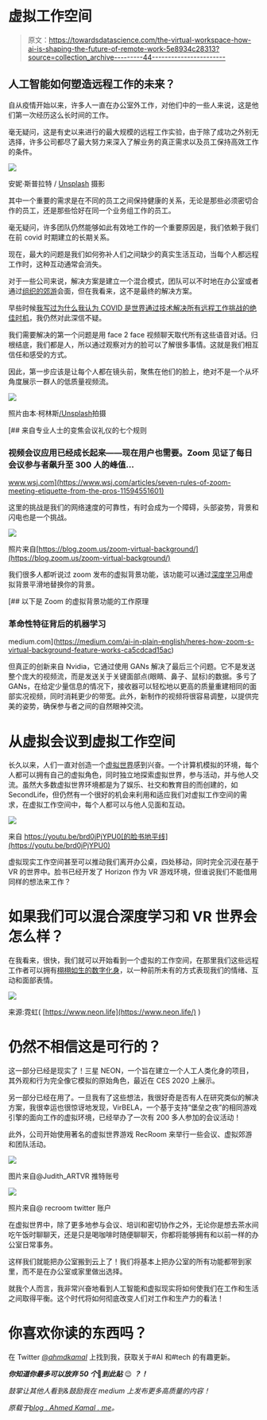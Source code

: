 # 虚拟工作空间

> 原文：<https://towardsdatascience.com/the-virtual-workspace-how-ai-is-shaping-the-future-of-remote-work-5e8934c28313?source=collection_archive---------44----------------------->

## 人工智能如何塑造远程工作的未来？

自从疫情开始以来，许多人一直在办公室外工作，对他们中的一些人来说，这是他们第一次经历这么长时间的工作。

毫无疑问，这是有史以来进行的最大规模的远程工作实验，由于除了成功之外别无选择，许多公司都尽了最大努力来深入了解业务的真正需求以及员工保持高效工作的条件。

![](img/7e09f307e811104bd30c43576f14d03f.png)

安妮·斯普拉特 / [Unsplash](https://unsplash.com/?utm_source=ghost&utm_medium=referral&utm_campaign=api-credit) 摄影

其中一个重要的需求是在不同的员工之间保持健康的关系，无论是那些必须密切合作的员工，还是那些恰好在同一个业务组工作的员工。

毫无疑问，许多团队仍然能够如此有效地工作的一个重要原因是，我们依赖于我们在前 covid 时期建立的长期关系。

现在，最大的问题是我们如何弥补人们之间缺少的真实生活互动，当每个人都远程工作时，这种互动通常会消失。

对于一些公司来说，解决方案是建立一个混合模式，团队可以不时地在办公室或者通过[组织的郊游](https://m.signalvnoise.com/how-to-build-social-connection-in-a-remote-team/)会面，但在我看来，这不是最终的解决方案。

早些时候[我写过为什么我认为 COVID 是世界通过技术解决所有远程工作挑战的绝佳时机](http://blog.ahmedkamal.me/the-remote-work-wave/)，我仍然对此深信不疑。

我们需要解决的第一个问题是用 face 2 face 视频聊天取代所有这些语音对话。归根结底，我们都是人，所以通过观察对方的脸可以了解很多事情。这就是我们相互信任和感受的方式。

因此，第一步应该是让每个人都在镜头前，聚焦在他们的脸上，绝对不是一个从坏角度展示一群人的低质量视频流。

![](img/45f4c5a99050dcfe3e26d3ab269fdb0c.png)

照片由本·柯林斯[/](https://unsplash.com/@bencollins?utm_source=ghost&utm_medium=referral&utm_campaign=api-credit)[Unsplash](https://unsplash.com/?utm_source=ghost&utm_medium=referral&utm_campaign=api-credit)拍摄

[](https://www.wsj.com/articles/seven-rules-of-zoom-meeting-etiquette-from-the-pros-11594551601) [## 来自专业人士的变焦会议礼仪的七个规则

### 视频会议应用已经成长起来——现在用户也需要。Zoom 见证了每日会议参与者飙升至 300 人的峰值…

www.wsj.com](https://www.wsj.com/articles/seven-rules-of-zoom-meeting-etiquette-from-the-pros-11594551601) 

这里的挑战是我们的网络速度的可靠性，有时会成为一个障碍，头部姿势，背景和闪电也是一个挑战。

![](img/0b8a5a127cf6e093a9ddd89366453d97.png)

照片来自[https://blog.zoom.us/zoom-virtual-background/](https://blog.zoom.us/zoom-virtual-background/)

我们很多人都听说过 zoom 发布的虚拟背景功能，该功能可以通过[深度学习](https://medium.com/ai-in-plain-english/heres-how-zoom-s-virtual-background-feature-works-ca5cdcad15ac)用虚拟背景平滑地替换你的背景。

[](https://medium.com/ai-in-plain-english/heres-how-zoom-s-virtual-background-feature-works-ca5cdcad15ac) [## 以下是 Zoom 的虚拟背景功能的工作原理

### 革命性特征背后的机器学习

medium.com](https://medium.com/ai-in-plain-english/heres-how-zoom-s-virtual-background-feature-works-ca5cdcad15ac) 

但真正的创新来自 Nvidia，它通过使用 GANs 解决了最后三个问题。它不是发送整个庞大的视频流，而是发送关于关键面部点(眼睛、鼻子、鼠标)的数据。多亏了 GANs，在给定少量信息的情况下，接收器可以轻松地以更高的质量重建相同的面部实况视频，同时消耗更少的带宽。此外，新制作的视频将很容易调整，以提供完美的姿势，确保参与者之间的自然眼神交流。

# 从虚拟会议到虚拟工作空间

长久以来，人们一直对创造一个[虚拟世界](https://en.wikipedia.org/wiki/Virtual_world)感到兴奋。一个计算机模拟的环境，每个人都可以拥有自己的虚拟角色，同时独立地探索虚拟世界，参与活动，并与他人交流。虽然大多数虚拟世界环境都是为了娱乐、社交和教育目的而创建的，如 SecondLife，但仍然有一个很好的机会来利用和适应我们对虚拟工作空间的需求，在虚拟工作空间中，每个人都可以与他人见面和互动。

![](img/8cea0d5fd9015b9ac9db6839aecf6c6d.png)

来自 https://youtu.be/brd0jPjYPU0[的脸书地平线](https://youtu.be/brd0jPjYPU0)

虚拟现实工作空间甚至可以推动我们离开办公桌，四处移动，同时完全沉浸在基于 VR 的世界中。脸书已经开发了 Horizon 作为 VR 游戏环境，但谁说我们不能借用同样的想法来工作？

# 如果我们可以混合深度学习和 VR 世界会怎么样？

在我看来，很快，我们就可以开始看到一个虚拟的工作空间，在那里我们这些远程工作者可以拥有[栩栩如生的数字化身](https://www.fastcompany.com/90456164/silicon-valleys-hot-new-commodity-creepy-ai-powered-avatars)，以一种前所未有的方式表现我们的情绪、互动和面部表情。

![](img/64ab355b55ef9317b20414cd2a26313d.png)

来源:霓虹( [https://www.neon.life](https://www.neon.life/) )

# 仍然不相信这是可行的？

这一部分已经是现实了！三星 NEON，一个旨在建立一个人工人类化身的项目，其外观和行为完全像它模拟的原始角色，最近在 CES 2020 上展示。

另一部分已经在用了。一旦我有了这些想法，我很好奇是否有人在研究类似的解决方案，我很幸运也很惊讶地发现，VirBELA，一个基于支持“堡垒之夜”的相同游戏引擎的面向工作的虚拟环境，已经举办了一次有 200 多人参加的会议活动！

此外，公司开始使用著名的虚拟世界游戏 RecRoom 来举行一些会议、虚拟郊游和团队活动。

![](img/24fda03770f11e9b5cf934d42cee1cc7.png)

图片来自@Judith_ARTVR 推特账号

![](img/84ccd6fed9c80e956126a6ae457da253.png)

照片来自@ recroom twitter 账户

在虚拟世界中，除了更多地参与会议、培训和密切协作之外，无论你是想去茶水间吃午饭时聊聊天，还是只是喝咖啡时随便聊聊天，你都将能够拥有和以前一样的办公室日常事务。

这样我们就能把办公室搬到云上了！我们将基本上把办公室的所有功能都带到家里，而不是在办公室或家里做出选择。

就我个人而言，我非常兴奋地看到人工智能和虚拟现实将如何使我们在工作和生活之间取得平衡。这个时代将如何彻底改变人们对工作和生产力的看法！

# 你喜欢你读的东西吗？

在 Twitter [@_ahmdkamal_](http://twitter.com/@_ahmdkamal_) 上找到我，获取关于#AI 和#tech 的有趣更新。

***你知道你最多可以放弃 50 个*👏*到此贴*** 😉 ***？！***

*鼓掌让其他人看到&鼓励我在 medium 上发布更多高质量的内容！*

*原载于*[*blog . Ahmed Kamal . me*](http://blog.ahmedkamal.me/the-future-of-remote-work/)*。*